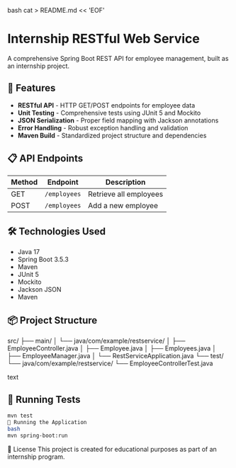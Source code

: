 bash
cat > README.md << 'EOF'
# Internship RESTful Web Service

A comprehensive Spring Boot REST API for employee management, built as an internship project.

## 🚀 Features

- **RESTful API** - HTTP GET/POST endpoints for employee data
- **Unit Testing** - Comprehensive tests using JUnit 5 and Mockito
- **JSON Serialization** - Proper field mapping with Jackson annotations
- **Error Handling** - Robust exception handling and validation
- **Maven Build** - Standardized project structure and dependencies

## 📋 API Endpoints

| Method | Endpoint | Description |
|--------|----------|-------------|
| GET | `/employees` | Retrieve all employees |
| POST | `/employees` | Add a new employee |

## 🛠️ Technologies Used

- Java 17
- Spring Boot 3.5.3
- Maven
- JUnit 5
- Mockito
- Jackson JSON
- Maven

## 📦 Project Structure
src/
├── main/
│ └── java/com/example/restservice/
│ ├── EmployeeController.java
│ ├── Employee.java
│ ├── Employees.java
│ ├── EmployeeManager.java
│ └── RestServiceApplication.java
└── test/
└── java/com/example/restservice/
└── EmployeeControllerTest.java

text

## 🧪 Running Tests

```bash
mvn test
🚀 Running the Application
bash
mvn spring-boot:run
```
📝 License
This project is created for educational purposes as part of an internship program.

